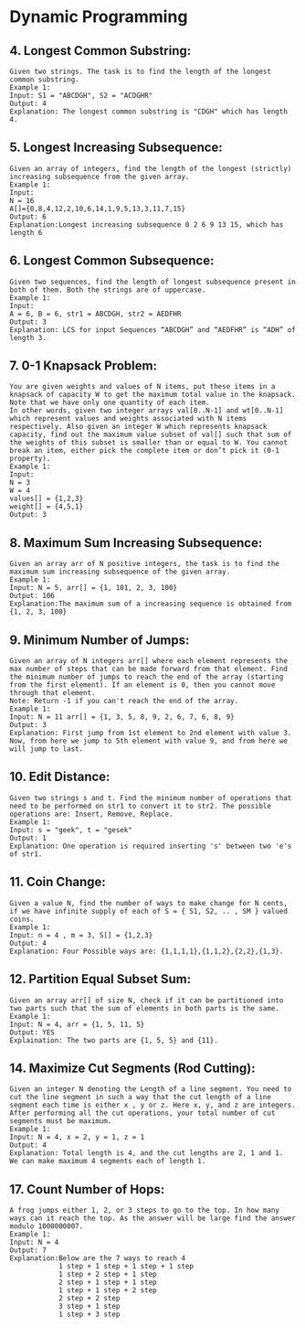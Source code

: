# Dynamic Programming

## 4. Longest Common Substring:
    Given two strings. The task is to find the length of the longest common substring.
    Example 1:
    Input: S1 = "ABCDGH", S2 = "ACDGHR"
    Output: 4
    Explanation: The longest common substring is "CDGH" which has length 4.

## 5. Longest Increasing Subsequence:
    Given an array of integers, find the length of the longest (strictly) increasing subsequence from the given array.
    Example 1:
    Input:
    N = 16
    A[]={0,8,4,12,2,10,6,14,1,9,5,13,3,11,7,15}
    Output: 6 
    Explanation:Longest increasing subsequence 0 2 6 9 13 15, which has length 6

## 6. Longest Common Subsequence:
    Given two sequences, find the length of longest subsequence present in both of them. Both the strings are of uppercase.
    Example 1:
    Input:
    A = 6, B = 6, str1 = ABCDGH, str2 = AEDFHR
    Output: 3
    Explanation: LCS for input Sequences “ABCDGH” and “AEDFHR” is “ADH” of length 3.

## 7. 0-1 Knapsack Problem:
    You are given weights and values of N items, put these items in a knapsack of capacity W to get the maximum total value in the knapsack. Note that we have only one quantity of each item.
    In other words, given two integer arrays val[0..N-1] and wt[0..N-1] which represent values and weights associated with N items respectively. Also given an integer W which represents knapsack capacity, find out the maximum value subset of val[] such that sum of the weights of this subset is smaller than or equal to W. You cannot break an item, either pick the complete item or don’t pick it (0-1 property).
    Example 1:
    Input:
    N = 3
    W = 4
    values[] = {1,2,3}
    weight[] = {4,5,1}
    Output: 3

## 8. Maximum Sum Increasing Subsequence:
    Given an array arr of N positive integers, the task is to find the maximum sum increasing subsequence of the given array.
    Example 1:
    Input: N = 5, arr[] = {1, 101, 2, 3, 100}   
    Output: 106
    Explanation:The maximum sum of a increasing sequence is obtained from {1, 2, 3, 100}

## 9. Minimum Number of Jumps:
    Given an array of N integers arr[] where each element represents the max number of steps that can be made forward from that element. Find the minimum number of jumps to reach the end of the array (starting from the first element). If an element is 0, then you cannot move through that element.
    Note: Return -1 if you can't reach the end of the array.
    Example 1: 
    Input: N = 11 arr[] = {1, 3, 5, 8, 9, 2, 6, 7, 6, 8, 9} 
    Output: 3 
    Explanation: First jump from 1st element to 2nd element with value 3. Now, from here we jump to 5th element with value 9, and from here we will jump to last. 

## 10. Edit Distance:   
    Given two strings s and t. Find the minimum number of operations that need to be performed on str1 to convert it to str2. The possible operations are: Insert, Remove, Replace.
    Example 1:
    Input: s = "geek", t = "gesek"
    Output: 1 
    Explanation: One operation is required inserting 's' between two 'e's of str1.

## 11. Coin Change:
    Given a value N, find the number of ways to make change for N cents, if we have infinite supply of each of S = { S1, S2, .. , SM } valued coins.
    Example 1:
    Input: n = 4 , m = 3, S[] = {1,2,3}
    Output: 4 
    Explanation: Four Possible ways are: {1,1,1,1},{1,1,2},{2,2},{1,3}.

## 12. Partition Equal Subset Sum:
    Given an array arr[] of size N, check if it can be partitioned into two parts such that the sum of elements in both parts is the same.
    Example 1:
    Input: N = 4, arr = {1, 5, 11, 5} 
    Output: YES 
    Explaination: The two parts are {1, 5, 5} and {11}.

## 14. Maximize Cut Segments (Rod Cutting):
    Given an integer N denoting the Length of a line segment. You need to cut the line segment in such a way that the cut length of a line segment each time is either x , y or z. Here x, y, and z are integers. After performing all the cut operations, your total number of cut segments must be maximum.
    Example 1:
    Input: N = 4, x = 2, y = 1, z = 1
    Output: 4
    Explanation: Total length is 4, and the cut lengths are 2, 1 and 1.  We can make maximum 4 segments each of length 1.

## 17. Count Number of Hops:
    A frog jumps either 1, 2, or 3 steps to go to the top. In how many ways can it reach the top. As the answer will be large find the answer modulo 1000000007.
    Example 1:
    Input: N = 4
    Output: 7
    Explanation:Below are the 7 ways to reach 4
                1 step + 1 step + 1 step + 1 step 
                1 step + 2 step + 1 step 
                2 step + 1 step + 1 step 
                1 step + 1 step + 2 step
                2 step + 2 step
                3 step + 1 step
                1 step + 3 step